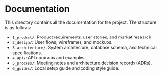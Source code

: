# Documentation

This directory contains all the documentation for the project. The structure is as follows:

- `1_product/`: Product requirements, user stories, and market research.
- `2_design/`: User flows, wireframes, and mockups.
- `3_architecture/`: System architecture, database schema, and technical specifications.
- `4_api/`: API contracts and examples.
- `5_process/`: Meeting notes and architecture decision records (ADRs).
- `6_guides/`: Local setup guide and coding style guide.
